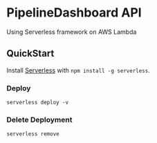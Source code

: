 # PipelineDashboard API

Using Serverless framework on AWS Lambda

## QuickStart

Install [Serverless](https://serverless.com) with `npm install -g serverless`.

### Deploy

`serverless deploy -v`

### Delete Deployment

`serverless remove`
